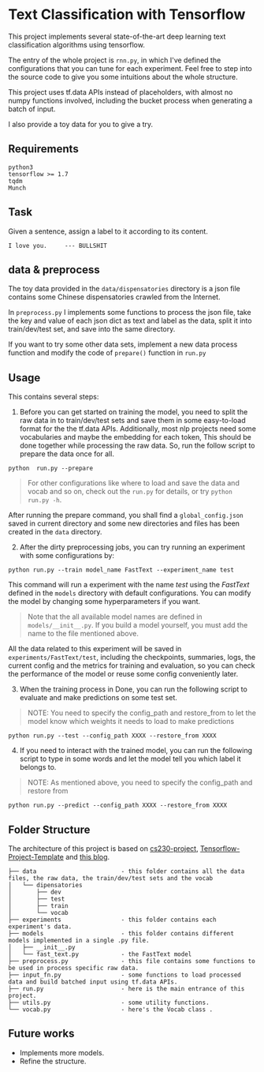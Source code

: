 # Text Classification with Tensorflow

This project implements several state-of-the-art deep learning text classification algorithms using tensorflow. 

The entry of the whole project is `rnn.py`, in which I've defined the configurations that you can tune for each experiment.
Feel free to step into the source code to give you some intuitions about the whole structure.

This project uses tf.data APIs instead of placeholders, with almost no numpy functions involved, including the bucket
process when generating a batch of input.

I also provide a toy data for you to give a try.

## Requirements
```
python3 
tensorflow >= 1.7
tqdm
Munch
```

## Task
Given a sentence, assign a label to it according to its content.
```
I love you.     --- BULLSHIT
```

## data & preprocess
The toy data provided in the `data/dispensatories` directory is a json file contains some Chinese dispensatories crawled
from the Internet. 

In `preprocess.py` I implements some functions to process the json file, take the key and value of 
each json dict as text and label as the data, split it into train/dev/test set, and save into the same directory.

If you want to try some other data sets, implement a new data process function and modify the code of `prepare()`
function in `run.py`

## Usage
This contains several steps:
1. Before you can get started on training the model, you need to split the raw data in to train/dev/test sets and save
them in some easy-to-load format for the the tf.data APIs. Additionally, most nlp projects need some vocabularies and 
maybe the embedding for each token, This should be done together while processing the raw data. So, run the follow script
to prepare the data once for all.
```
python  run.py --prepare
```
> For other configurations like where to load and save the data and vocab and so on, check out the `run.py` for details, 
or try `python run.py -h`.

After running the prepare command, you shall find a `global_config.json` saved in current directory and some new directories 
and files has been created in the `data` directory.

2. After the dirty preprocessing jobs, you can try running an experiment with some configurations by:
```
python run.py --train model_name FastText --experiment_name test
```
This command will run a experiment with the name *test* using the *FastText* defined in the `models` directory with
default configurations. You can modify the model by changing some hyperparameters if you want.

> Note that the all available model names are defined in `models/__init__.py`. If you build a model yourself, you
must add the name to the file mentioned above.

All the data related to this experiment will be saved in `experiments/FastText/test`, including the checkpoints, 
summaries, logs, the current config and the metrics for training and evaluation, so you can check the performance of the model or reuse some config conveniently 
later.

3. When the training process in Done, you can run the following script to evaluate and make predictions on some test set.
> NOTE: You need to specify the config_path and restore_from to let the model know which weights it needs to load to 
> make predictions
```
python run.py --test --config_path XXXX --restore_from XXXX
```
4. If you need to interact with the trained model, you can run the following script to type in some words and let the 
model tell you which label it belongs to.
> NOTE: As mentioned above, you need to specify the config_path and restore from
```
python run.py --predict --config_path XXXX --restore_from XXXX
```

## Folder Structure
The architecture of this project is based on [cs230-project](https://github.com/cs230-stanford/cs230-code-examples), 
[Tensorflow-Project-Template](https://github.com/MrGemy95/Tensorflow-Project-Template) and 
[this blog](https://blog.metaflow.fr/tensorflow-a-proposal-of-good-practices-for-files-folders-and-models-architecture-f23171501ae3).
```
├── data                        - this folder contains all the data files, the raw data, the train/dev/test sets and the vocab 
│   └── dipensatories
│       ├── dev
│       ├── test
│       ├── train
│       └── vocab
├── experiments                 - this folder contains each experiment's data. 
├── models                      - this folder contains different models implemented in a single .py file.
│   ├── __init__.py
│   └── fast_text.py            - the FastText model
├── preprocess.py               - this file contains some functions to be used in process specific raw data.
├── input_fn.py                 - some functions to load processed data and build batched input using tf.data APIs.
├── run.py                      - here is the main entrance of this project.
├── utils.py                    - some utility functions.
└── vocab.py                    - here's the Vocab class .
```

## Future works

- Implements more models.
- Refine the structure.

